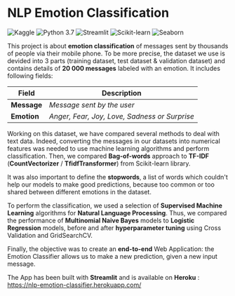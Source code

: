 # NLP Emotion Classification
![Kaggle](https://img.shields.io/static/v1?label=Dataset&message=Kaggle&color=20BEFF&logo=kaggle) ![Python 3.7](https://img.shields.io/static/v1?label=Python&message=3.7&color=3776AB&logo=python) ![Streamlit](https://img.shields.io/static/v1?label=Framework&message=Streamlit&color=FF4B4B&logo=streamlit) ![Scikit-learn](https://img.shields.io/static/v1?label=Library&message=Scikit-learn&color=F7931E&logo=scikit-learn) ![Seaborn](https://img.shields.io/badge/Library-Seaborn-success.svg)

This project is about **emotion classification** of messages sent by thousands of people via their mobile phone.
To be more precise, the dataset we use is devided into 3 parts (training dataset, test dataset & validation dataset) and contains details of **20 000 messages** labeled with an emotion. It includes following fields:

| **Field** | **Description** |
|-------|-------------|
|**Message**|*Message sent by the user*|
|**Emotion**|*Anger, Fear, Joy, Love, Sadness or Surprise*|

Working on this dataset, we have compared several methods to deal with text data.
Indeed, converting the messages in our datasets into numerical features was needed to use machine learning algorithms and perform classification.
Then, we compared **Bag-of-words** approach to **TF-IDF** (**CountVectorizer** / **TfidfTransformer**) from Scikit-learn library.

It was also important to define the **stopwords**, a list of words which couldn't help our models to make good predictions, because too common or too shared between different emotions in the dataset.

To perform the classification, we used a selection of **Supervised Machine Learning** algorithms for **Natural Language Processing**.
Thus, we compared the performance of **Multinomial Naive Bayes** models to **Logistic Regression** models, before and after **hyperparameter tuning** using Cross Validation and GridSearchCV.

Finally, the objective was to create an **end-to-end** Web Application: the Emotion Classifier allows us to make a new prediction, given a new input message.

The App has been built with **Streamlit** and is available on **Heroku** : https://nlp-emotion-classifier.herokuapp.com/
